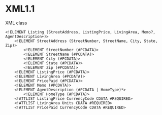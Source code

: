 XML1.1
======

XML class

<?xml version="1.0" encoding="utf-8"?>
<!--Created by Christine Tanner 10-12-12 Activity 2-1 FileName: RealEstate.dtd-->
<!ELEMENT ResidentialProperty (Listing*)>
	<!ELEMENT Listing (StreetAddress, ListingPrice, LivingArea, Memo?, AgentDescription+)>
		<!ELEMENT StreetAddress (StreetNumber, StreetName, City, State, Zip)>
			<!ELEMENT StreetNumber (#PCDATA)>
			<!ELEMENT StreetName (#PCDATA)>
			<!ELEMENT City (#PCDATA)>
			<!ELEMENT State (#PCDATA)>
			<!ELEMENT Zip (#PCDATA)>
		<!ELEMENT ListingPrice (#PCDATA)>
		<!ELEMENT LivingArea (#PCDATA)>
		<!ELEMENT PricePaid (#PCDATA)>
		<!ELEMENT Memo (#PCDATA)>
		<!ELEMENT AgentDescription (#PCDATA | HomeType)*>
			<!ELEMENT HomeType (#PCDATA)>
		<!ATTLIST ListingPrice CurrencyCode CDATA #REQUIRED>
		<!ATTLIST LivingArea Units CDATA #REQUIRED>
		<!ATTLIST PricePaid CurrencyCode CDATA #REQUIRED>
